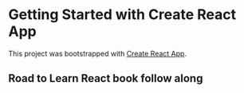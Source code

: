 # Getting Started with Create React App

This project was bootstrapped with [Create React App](https://github.com/facebook/create-react-app).

## Road to Learn React book follow along
